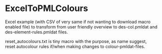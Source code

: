 # ExcelToPMLColours
Excel example (with CSV of very same if not wanting to download macro enabled file) to transform from user friendly overview to des-col.pmldat and des-element-rules.pmldat files.

reset_autocolours.txt is tiny macro with the purpose, as name suggest, reset autocolour rules if/when making changes to colour-pmldat-files.
